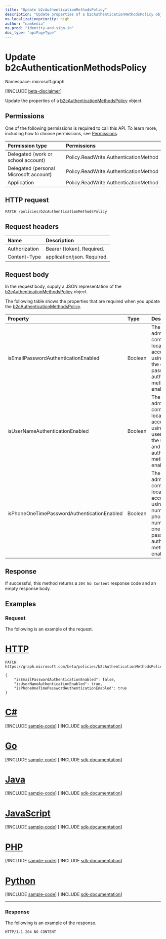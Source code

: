 ```yaml
---
title: "Update b2cAuthenticationMethodsPolicy"
description: "Update properties of a b2cAuthenticationMethodsPolicy object."
ms.localizationpriority: high
author: "namkedia"
ms.prod: "identity-and-sign-in"
doc_type: "apiPageType"
---
```


# Update b2cAuthenticationMethodsPolicy

Namespace: microsoft.graph

[!INCLUDE [beta-disclaimer](../../includes/beta-disclaimer.md)]

Update the properties of a [b2cAuthenticationMethodsPolicy](../resources/b2cauthenticationmethodspolicy.md) object.

## Permissions

One of the following permissions is required to call this API. To learn more, including how to choose permissions, see [Permissions](/graph/permissions-reference).

| Permission type                        | Permissions|
|:---------------------------------------|:---------------|
| Delegated (work or school account)     | Policy.ReadWrite.AuthenticationMethod|
| Delegated (personal Microsoft account) | Policy.ReadWrite.AuthenticationMethod|
| Application                            | Policy.ReadWrite.AuthenticationMethod|

## HTTP request

<!-- { "blockType": "ignored" } -->

```http
PATCH /policies/b2cAuthenticationMethodsPolicy
```

## Request headers

|Name|Description|
|:---|:---|
|Authorization|Bearer {token}. Required.|
|Content-Type|application/json. Required.|

## Request body

In the request body, supply a JSON representation of the [b2cAuthenticationMethodsPolicy](../resources/b2cauthenticationmethodspolicy.md) object.

The following table shows the properties that are required when you update the [b2cAuthenticationMethodsPolicy](../resources/b2cauthenticationmethodspolicy.md).

| Property     | Type        | Description |
|:-------------|:------------|:------------|
|isEmailPasswordAuthenticationEnabled|Boolean|The tenant admin can configure local accounts using email if the email and password authentication method is enabled.|
|isUserNameAuthenticationEnabled|Boolean|The tenant admin can configure local accounts using username if the username and password authentication method is enabled.|
|isPhoneOneTimePasswordAuthenticationEnabled|Boolean|The tenant admin can configure local accounts using phone number if the phone number and one-time password authentication method is enabled.|

## Response

If successful, this method returns a `204 No Content` response code and an empty response body.

## Examples

### Request

The following is an example of the request.


# [HTTP](#tab/http)
<!-- {
  "blockType": "request",
  "name": "patch_b2cauthenticationmethodspolicy"
}-->

```msgraph-interactive
PATCH https://graph.microsoft.com/beta/policies/b2cAuthenticationMethodsPolicy

{
    "isEmailPasswordAuthenticationEnabled": false,
    "isUserNameAuthenticationEnabled": true,
    "isPhoneOneTimePasswordAuthenticationEnabled": true
}
```

# [C#](#tab/csharp)
[!INCLUDE [sample-code](../includes/snippets/csharp/patch-b2cauthenticationmethodspolicy-csharp-snippets.md)]
[!INCLUDE [sdk-documentation](../includes/snippets/snippets-sdk-documentation-link.md)]

# [Go](#tab/go)
[!INCLUDE [sample-code](../includes/snippets/go/patch-b2cauthenticationmethodspolicy-go-snippets.md)]
[!INCLUDE [sdk-documentation](../includes/snippets/snippets-sdk-documentation-link.md)]

# [Java](#tab/java)
[!INCLUDE [sample-code](../includes/snippets/java/patch-b2cauthenticationmethodspolicy-java-snippets.md)]
[!INCLUDE [sdk-documentation](../includes/snippets/snippets-sdk-documentation-link.md)]

# [JavaScript](#tab/javascript)
[!INCLUDE [sample-code](../includes/snippets/javascript/patch-b2cauthenticationmethodspolicy-javascript-snippets.md)]
[!INCLUDE [sdk-documentation](../includes/snippets/snippets-sdk-documentation-link.md)]

# [PHP](#tab/php)
[!INCLUDE [sample-code](../includes/snippets/php/patch-b2cauthenticationmethodspolicy-php-snippets.md)]
[!INCLUDE [sdk-documentation](../includes/snippets/snippets-sdk-documentation-link.md)]

# [Python](#tab/python)
[!INCLUDE [sample-code](../includes/snippets/python/patch-b2cauthenticationmethodspolicy-python-snippets.md)]
[!INCLUDE [sdk-documentation](../includes/snippets/snippets-sdk-documentation-link.md)]

---

### Response

The following is an example of the response.

<!-- {
  "blockType": "response"
} -->

```http
HTTP/1.1 204 NO CONTENT
```

<!-- uuid: 16cd6b66-4b1a-43a1-adaf-3a886856ed98
2019-02-04 14:57:30 UTC -->
<!-- {
  "type": "#page.annotation",
  "description": "Update b2cauthenticationmethodspolicy",
  "keywords": "",
  "section": "documentation",
  "tocPath": ""
}-->
